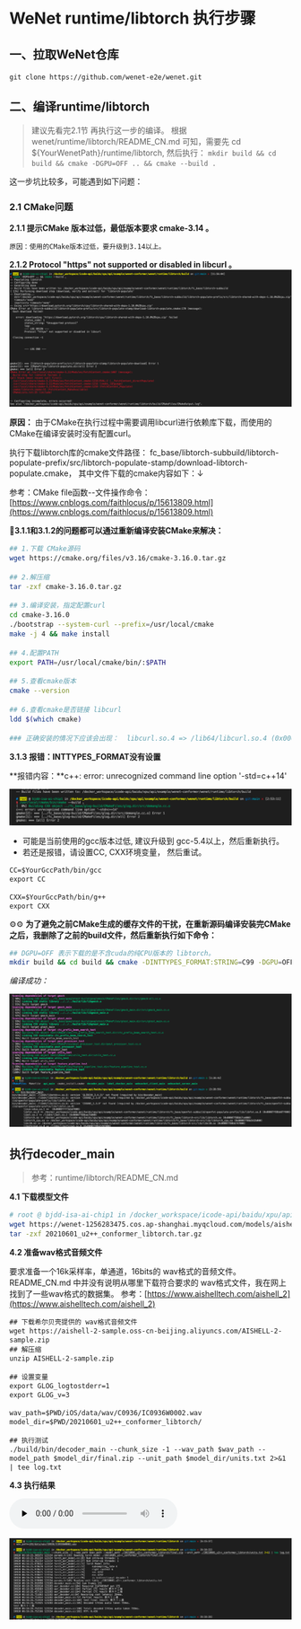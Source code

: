# WeNet runtime/libtorch 执行步骤

## 一、拉取WeNet仓库
`git clone https://github.com/wenet-e2e/wenet.git`

## 二、编译runtime/libtorch
> 建议先看完2.1节 再执行这一步的编译。
根据 wenet/runtime/libtorch/README_CN.md 可知，需要先 cd ${YourWenetPath}/runtime/libtorch,  然后执行：
`mkdir build && cd build && cmake -DGPU=OFF .. && cmake --build .`

这一步坑比较多，可能遇到如下问题：

### 2.1 CMake问题

**2.1.1 提示CMake 版本过低，最低版本要求 cmake-3.14 。** 

	原因：使用的CMake版本过低，要升级到3.14以上。
	
**2.1.2 Protocol "https" not supported or disabled in libcurl 。** 
![](https://raw.githubusercontent.com/imoisture/imoisture.github.io/master/img/wenet-cmake-curl-error.png)

**原因：** 由于CMake在执行过程中需要调用libcurl进行依赖库下载，而使用的CMake在编译安装时没有配置curl。

 执行下载libtorch库的cmake文件路径：
 fc_base/libtorch-subbuild/libtorch-populate-prefix/src/libtorch-populate-stamp/download-libtorch-populate.cmake， 其中文件下载的cmake内容如下：↓
 
参考：CMake file函数--文件操作命令：[https://www.cnblogs.com/faithlocus/p/15613809.html](https://www.cnblogs.com/faithlocus/p/15613809.html)

🚀**3.1.1和3.1.2的问题都可以通过重新编译安装CMake来解决：**

```bash
## 1.下载 CMake源码
wget https://cmake.org/files/v3.16/cmake-3.16.0.tar.gz

## 2.解压缩
tar -zxf cmake-3.16.0.tar.gz

## 3.编译安装，指定配置curl
cd cmake-3.16.0
./bootstrap --system-curl --prefix=/usr/local/cmake
make -j 4 && make install

## 4.配置PATH
export PATH=/usr/local/cmake/bin/:$PATH

## 5.查看cmake版本
cmake --version

## 6.查看cmake是否链接 libcurl
ldd $(which cmake)

### 正确安装的情况下应该会出现：  libcurl.so.4 => /lib64/libcurl.so.4 (0x00007f0a13efe000)
```

**3.1.3  报错：INTTYPES_FORMAT没有设置**

**报错内容：**c++: error: unrecognized command line option '-std=c++14'  

![](https://raw.githubusercontent.com/imoisture/imoisture.github.io/master/img/wenet-c++14-error.png)

* 可能是当前使用的gcc版本过低, 建议升级到 gcc-5.4以上，然后重新执行。
* 若还是报错，请设置CC, CXX环境变量， 然后重试。

``` shell
CC=$YourGccPath/bin/gcc
export CC

CXX=$YourGccPath/bin/g++
export CXX
```

⚙️⚙️ **为了避免之前CMake生成的缓存文件的干扰，在重新源码编译安装完CMake之后，我删除了之前的build文件，然后重新执行如下命令：**

```bash
## DGPU=OFF 表示下载的是不含cuda的纯CPU版本的 libtorch。
mkdir build && cd build && cmake -DINTTYPES_FORMAT:STRING=C99 -DGPU=OFF .. && cmake --build .
```

*_编译成功：_*

![](https://raw.githubusercontent.com/imoisture/imoisture.github.io/master/img/wenet-compile-success.png)


## 执行decoder_main

> 参考：runtime/libtorch/README_CN.md

**4.1 下载模型文件**

``` bash
# root @ bjdd-isa-ai-chip1 in /docker_workspace/icode-api/baidu/xpu/api/example/wenet-conformer/wenet/runtime/libtorch on git:main o [5:49:35] 
wget https://wenet-1256283475.cos.ap-shanghai.myqcloud.com/models/aishell/20210601_u2%2B%2B_conformer_libtorch.tar.gz
tar -zxf 20210601_u2++_conformer_libtorch.tar.gz 
```

**4.2 准备wav格式音频文件**

要求准备一个16k采样率，单通道，16bits的 wav格式的音频文件。
README_CN.md 中并没有说明从哪里下载符合要求的 wav格式文件，我在网上找到了一些wav格式的数据集。
参考：[https://www.aishelltech.com/aishell_2](https://www.aishelltech.com/aishell_2)

``` shell
## 下载希尔贝壳提供的 wav格式音频文件
wget https://aishell-2-sample.oss-cn-beijing.aliyuncs.com/AISHELL-2-sample.zip
## 解压缩
unzip AISHELL-2-sample.zip

## 设置变量
export GLOG_logtostderr=1
export GLOG_v=3

wav_path=$PWD/iOS/data/wav/C0936/IC0936W0002.wav
model_dir=$PWD/20210601_u2++_conformer_libtorch/

## 执行测试
./build/bin/decoder_main --chunk_size -1 --wav_path $wav_path --model_path $model_dir/final.zip --unit_path $model_dir/units.txt 2>&1 | tee log.txt
```

**4.3 执行结果**

<audio id="audio" controls="" preload="none">
      <source id="wav" src="https://raw.githubusercontent.com/imoisture/imoisture.github.io/master/img/IC0936W0083.wav">
</audio>

![](https://raw.githubusercontent.com/imoisture/imoisture.github.io/master/img/wenet-run-success.png)



